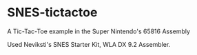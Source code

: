 # SNES-tictactoe
A Tic-Tac-Toe example in the Super Nintendo's 65816 Assembly

Used Neviksti's SNES Starter Kit, WLA DX 9.2 Assembler.
